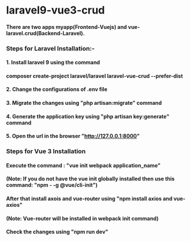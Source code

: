 # laravel9-vue3-crud

#### There are two apps myapp(Frontend-Vuejs) and vue-laravel.crud(Backend-Laravel).

### Steps for Laravel Installation:-

#### 1. Install laravel 9 using the command
#### composer create-project laravel/laravel laravel-vue-crud --prefer-dist

#### 2. Change the configurations of .env file

#### 3. Migrate the changes using "php artisan:migrate" command

#### 4. Generate the application key using "php artisan key:generate" command

#### 5. Open the url in the browser "http://127.0.0.1:8000"

### Steps for Vue 3 Installation

#### Execute the command : "vue init webpack application_name" 
#### (Note: If you do not have the vue init globally installed then use this command: "npm - -g @vue/cli-init")

#### After that install axois and vue-router using "npm install axios and vue-axios"
#### (Note: Vue-router will be installed in webpack init command)

#### Check the changes using "npm run dev"
